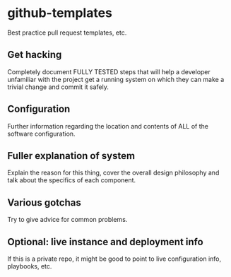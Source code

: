 # github-templates

Best practice pull request templates, etc.

## Get hacking

Completely document FULLY TESTED steps that will help a developer unfamiliar with the project get a running system on which they can make a trivial change and commit it safely.

## Configuration

Further information regarding the location and contents of ALL of the software configuration.

## Fuller explanation of system

Explain the reason for this thing, cover the overall design philosophy and talk about the specifics of each component.

## Various gotchas

Try to give advice for common problems.

## Optional: live instance and deployment info

If this is a private repo, it might be good to point to live configuration info, playbooks, etc.
